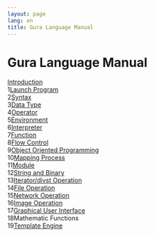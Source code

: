 ```yaml
---
layout: page
lang: en
title: Gura Language Manual
---
```


<h1>Gura Language Manual</h1>

<div><a href="Introduction.html">Introduction</a></div>
<div><span class="toc-index-1">1</span><a href="Launch-Program.html">Launch Program</a></div>
<div><span class="toc-index-1">2</span><a href="Syntax.html">Syntax</a></div>
<div><span class="toc-index-1">3</span><a href="Data-Type.html">Data Type</a></div>
<div><span class="toc-index-1">4</span><a href="Operator.html">Operator</a></div>
<div><span class="toc-index-1">5</span><a href="Environment.html">Environment</a></div>
<div><span class="toc-index-1">6</span><a href="Interpreter.html">Interpreter</a></div>
<div><span class="toc-index-1">7</span><a href="Function.html">Function</a></div>
<div><span class="toc-index-1">8</span><a href="Flow-Control.html">Flow Control</a></div>
<div><span class="toc-index-1">9</span><a href="Object-Oriented-Programming.html">Object Oriented Programming</a></div>
<div><span class="toc-index-1">10</span><a href="Mapping-Process.html">Mapping Process</a></div>
<div><span class="toc-index-1">11</span><a href="Module.html">Module</a></div>
<div><span class="toc-index-1">12</span><a href="String-and-Binary.html">String and Binary</a></div>
<div><span class="toc-index-1">13</span><a href="Iterator-List-Operation.html">Iterator/divst Operation</a></div>
<div><span class="toc-index-1">14</span><a href="File-Operation.html">File Operation</a></div>
<div><span class="toc-index-1">15</span><a href="Network-Operation.html">Network Operation</a></div>
<div><span class="toc-index-1">16</span><a href="Image-Operation.html">Image Operation</a></div>
<div><span class="toc-index-1">17</span><a href="Graphical-User-Interface.html">Graphical User Interface</a></div>
<div><span class="toc-index-1">18</span>Mathematic Functions</div>
<div><span class="toc-index-1">19</span><a href="Template-Engine.html">Template Engine</a></div>
